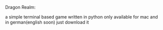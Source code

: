 Dragon Realm:

a simple terminal based game
written in python
only available for mac and in german(english soon)
just download it
